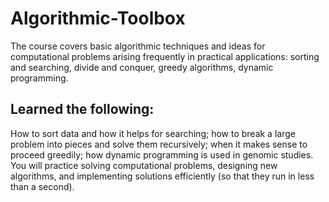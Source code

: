 # Algorithmic-Toolbox
The course covers basic algorithmic techniques and ideas for computational problems arising frequently in practical applications: sorting and searching, divide and conquer, greedy algorithms, dynamic programming.
## Learned the following: 
How to sort data and how it helps for searching; how to break a large problem into pieces and solve them recursively; when it makes sense to proceed greedily; how dynamic programming is used in genomic studies. You will practice solving computational problems, designing new algorithms, and implementing solutions efficiently (so that they run in less than a second).
